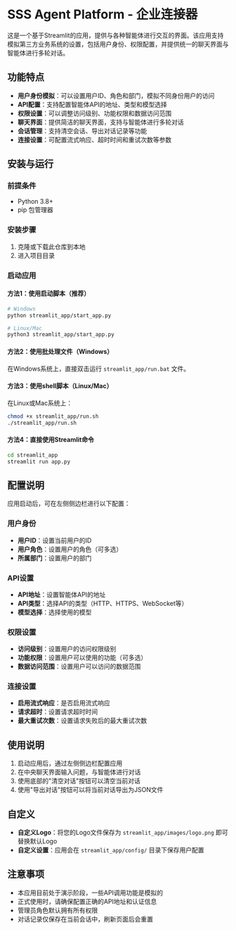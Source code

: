 # SSS Agent Platform - 企业连接器

这是一个基于Streamlit的应用，提供与各种智能体进行交互的界面。该应用支持模拟第三方业务系统的设置，包括用户身份、权限配置，并提供统一的聊天界面与智能体进行多轮对话。

## 功能特点

- **用户身份模拟**：可以设置用户ID、角色和部门，模拟不同身份用户的访问
- **API配置**：支持配置智能体API的地址、类型和模型选择
- **权限设置**：可以调整访问级别、功能权限和数据访问范围
- **聊天界面**：提供简洁的聊天界面，支持与智能体进行多轮对话
- **会话管理**：支持清空会话、导出对话记录等功能
- **连接设置**：可配置流式响应、超时时间和重试次数等参数

## 安装与运行

### 前提条件

- Python 3.8+
- pip 包管理器

### 安装步骤

1. 克隆或下载此仓库到本地
2. 进入项目目录

### 启动应用

#### 方法1：使用启动脚本（推荐）

```bash
# Windows
python streamlit_app/start_app.py

# Linux/Mac
python3 streamlit_app/start_app.py
```

#### 方法2：使用批处理文件（Windows）

在Windows系统上，直接双击运行 `streamlit_app/run.bat` 文件。

#### 方法3：使用shell脚本（Linux/Mac）

在Linux或Mac系统上：

```bash
chmod +x streamlit_app/run.sh
./streamlit_app/run.sh
```

#### 方法4：直接使用Streamlit命令

```bash
cd streamlit_app
streamlit run app.py
```

## 配置说明

应用启动后，可在左侧侧边栏进行以下配置：

### 用户身份

- **用户ID**：设置当前用户的ID
- **用户角色**：设置用户的角色（可多选）
- **所属部门**：设置用户的部门

### API设置

- **API地址**：设置智能体API的地址
- **API类型**：选择API的类型（HTTP、HTTPS、WebSocket等）
- **模型选择**：选择使用的模型

### 权限设置

- **访问级别**：设置用户的访问权限级别
- **功能权限**：设置用户可以使用的功能（可多选）
- **数据访问范围**：设置用户可以访问的数据范围

### 连接设置

- **启用流式响应**：是否启用流式响应
- **请求超时**：设置请求超时时间
- **最大重试次数**：设置请求失败后的最大重试次数

## 使用说明

1. 启动应用后，通过左侧侧边栏配置应用
2. 在中央聊天界面输入问题，与智能体进行对话
3. 使用底部的"清空对话"按钮可以清空当前对话
4. 使用"导出对话"按钮可以将当前对话导出为JSON文件

## 自定义

- **自定义Logo**：将您的Logo文件保存为 `streamlit_app/images/logo.png` 即可替换默认Logo
- **自定义设置**：应用会在 `streamlit_app/config/` 目录下保存用户配置

## 注意事项

- 本应用目前处于演示阶段，一些API调用功能是模拟的
- 正式使用时，请确保配置正确的API地址和认证信息
- 管理员角色默认拥有所有权限
- 对话记录仅保存在当前会话中，刷新页面后会重置 